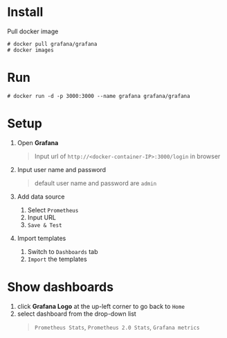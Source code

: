 # Install

Pull docker image

```
# docker pull grafana/grafana
# docker images
```

# Run

```
# docker run -d -p 3000:3000 --name grafana grafana/grafana
```

# Setup

1. Open __Grafana__
    > Input url of `http://<docker-container-IP>:3000/login` in browser

1. Input user name and password
    > default user name and password are `admin`

1. Add data source
    1. Select `Prometheus`
    1. Input URL
    1. `Save & Test`

1. Import templates
    1. Switch to `Dashboards` tab
    1. `Import` the templates

# Show dashboards

1. click __Grafana Logo__ at the up-left corner to go back to `Home`
1. select dashboard from the drop-down list
    > `Prometheus Stats`, `Prometheus 2.0 Stats`, `Grafana metrics`
